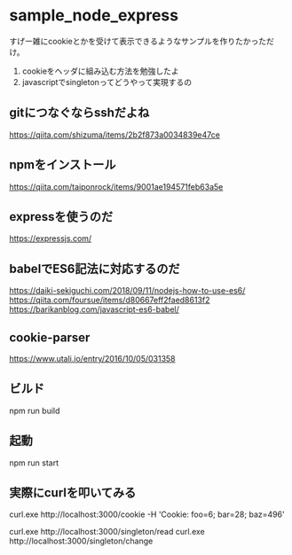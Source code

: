 # sample_node_express
すげー雑にcookieとかを受けて表示できるようなサンプルを作りたかっただけ。
1. cookieをヘッダに組み込む方法を勉強したよ
2. javascriptでsingletonってどうやって実現するの

## gitにつなぐならsshだよね
https://qiita.com/shizuma/items/2b2f873a0034839e47ce

## npmをインストール
https://qiita.com/taiponrock/items/9001ae194571feb63a5e

## expressを使うのだ
https://expressjs.com/

## babelでES6記法に対応するのだ
https://daiki-sekiguchi.com/2018/09/11/nodejs-how-to-use-es6/
https://qiita.com/foursue/items/d80667eff2faed8613f2
https://barikanblog.com/javascript-es6-babel/

## cookie-parser
https://www.utali.io/entry/2016/10/05/031358

## ビルド
npm run build

## 起動
npm run start

## 実際にcurlを叩いてみる
curl.exe http://localhost:3000/cookie -H 'Cookie: foo=6; bar=28; baz=496'

curl.exe http://localhost:3000/singleton/read
curl.exe http://localhost:3000/singleton/change